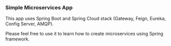 ### Simple Microservices App

This app uses Spring Boot and Spring Cloud stack (Gateway, Feign, Eureka, Config Server, AMQP).

Please feel free to use it to learn how to create microservices using Spring framework.
